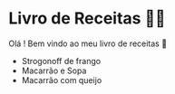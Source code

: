 # Livro de Receitas :man_cook:

Olá ! Bem vindo ao meu livro de receitas :wave:

- Strogonoff de frango
- Macarrão e Sopa
- Macarrão com queijo

